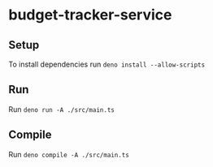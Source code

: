 # budget-tracker-service

## Setup

To install dependencies run `deno install --allow-scripts`

## Run

Run `deno run -A ./src/main.ts`

## Compile

Run `deno compile -A ./src/main.ts`
